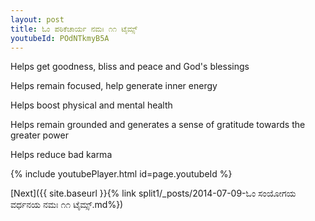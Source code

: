 ```yaml
---
layout: post
title: ಓಂ ಪಠಿಕೆಚಾರ್ಯ ನಮಃ ೧೧ ಟೈಮ್ಸ್
youtubeId: POdNTkmyB5A
---
```

 
 
Helps get goodness, bliss and peace and God's blessings
 
Helps remain focused, help generate inner energy 
 
Helps boost physical and mental health 
 
Helps remain grounded and generates a sense of gratitude towards the greater power 
 
Helps reduce bad karma
 
 
 
 


{% include youtubePlayer.html id=page.youtubeId %}
 
[Next]({{ site.baseurl }}{% link  split1/_posts/2014-07-09-ಓಂ ಸಂಯೋಗಯ ವರ್ಧನಯ ನಮಃ ೧೧ ಟೈಮ್ಸ್.md%})
 
